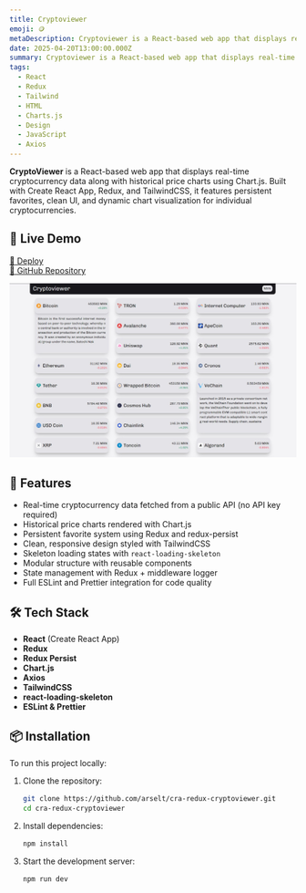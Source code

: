 ```yaml
---
title: Cryptoviewer
emoji: 🪙
metaDescription: Cryptoviewer is a React-based web app that displays real-time cryptocurrency data along with historical price charts.
date: 2025-04-20T13:00:00.000Z
summary: Cryptoviewer is a React-based web app that displays real-time cryptocurrency data along with historical price charts.
tags:
  - React
  - Redux
  - Tailwind
  - HTML
  - Charts.js
  - Design
  - JavaScript
  - Axios
---
```


**CryptoViewer** is a React-based web app that displays real-time cryptocurrency data along with historical price charts using Chart.js. Built with Create React App, Redux, and TailwindCSS, it features persistent favorites, clean UI, and dynamic chart visualization for individual cryptocurrencies.

## 🚀 Live Demo  
<a href="https://arselt-cryptoviewer.netlify.app/" target="_blank" rel="noopener noreferrer">🔗 Deploy</a>  
<a href="https://github.com/arselt/cra-redux-cryptoviewer" target="_blank" rel="noopener noreferrer">📄 GitHub Repository</a>

![Project Screenshot](https://github.com/arselt/cra-redux-cryptoviewer/raw/82ab25649526f00f0ef6e16c562f143b2ee00c4e/thumbnail.jpg)

## 🧠 Features

- Real-time cryptocurrency data fetched from a public API (no API key required)
- Historical price charts rendered with Chart.js
- Persistent favorite system using Redux and redux-persist
- Clean, responsive design styled with TailwindCSS
- Skeleton loading states with `react-loading-skeleton`
- Modular structure with reusable components
- State management with Redux + middleware logger
- Full ESLint and Prettier integration for code quality

## 🛠 Tech Stack

- **React** (Create React App)
- **Redux**
- **Redux Persist**
- **Chart.js**
- **Axios**
- **TailwindCSS**
- **react-loading-skeleton**
- **ESLint & Prettier**

## 📦 Installation

To run this project locally:
1. Clone the repository:
   ```sh
   git clone https://github.com/arselt/cra-redux-cryptoviewer.git
   cd cra-redux-cryptoviewer
   ```
2. Install dependencies:
   ```sh
   npm install
   ```
3. Start the development server:
   ```sh
   npm run dev
   ```
